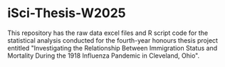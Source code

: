 # iSci-Thesis-W2025
This repository has the raw data excel files and R script code for the statistical analysis conducted for the fourth-year honours thesis project entitled "Investigating the Relationship Between Immigration Status and Mortality During the 1918 Influenza Pandemic in Cleveland, Ohio". 

